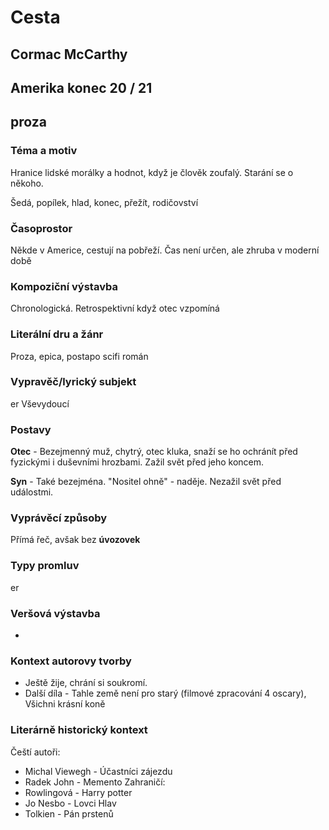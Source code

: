 # Cesta
## Cormac McCarthy
## Amerika konec 20 / 21
## proza

### Téma a motiv
Hranice lidské morálky a hodnot, když je člověk zoufalý. Starání se o někoho. 

Šedá, popílek, hlad, konec, přežít, rodičovství
### Časoprostor
Někde v Americe, cestují na pobřeží. Čas není určen, ale zhruba v moderní době
### Kompoziční výstavba
Chronologická. Retrospektivní když otec vzpomíná
### Literální dru a žánr
Proza, epica, postapo scifi román

### Vypravěč/lyrický subjekt
er Vševydoucí
### Postavy
**Otec** - Bezejmenný muž, chytrý, otec kluka, snaží se ho ochránít před fyzickými i duševními hrozbami. Zažil svět před jeho koncem. 

**Syn** - Také bezejména. "Nositel ohně" - naděje. Nezažil svět před událostmi. 
### Vyprávěcí způsoby
Přímá řeč, avšak bez **úvozovek**

### Typy promluv
er
### Veršová výstavba
-
### Kontext autorovy tvorby
* Ještě žije, chrání si soukromí. 
* Další díla - Tahle země není pro starý (filmové zpracování 4 oscary), Všichni krásní koně
### Literárně historický kontext
Čeští autoři:
* Michal Viewegh - Účastníci zájezdu
* Radek John - Memento
Zahraničí:
* Rowlingová - Harry potter
* Jo Nesbo - Lovci Hlav
* Tolkien - Pán prstenů
